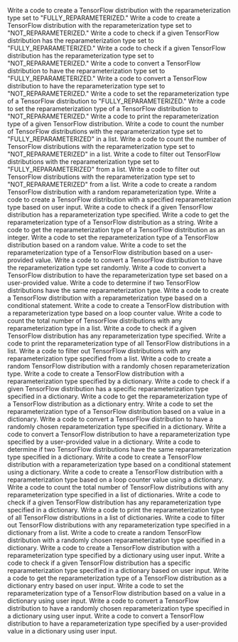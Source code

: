 Write a code to create a TensorFlow distribution with the reparameterization type set to "FULLY_REPARAMETERIZED."
Write a code to create a TensorFlow distribution with the reparameterization type set to "NOT_REPARAMETERIZED."
Write a code to check if a given TensorFlow distribution has the reparameterization type set to "FULLY_REPARAMETERIZED."
Write a code to check if a given TensorFlow distribution has the reparameterization type set to "NOT_REPARAMETERIZED."
Write a code to convert a TensorFlow distribution to have the reparameterization type set to "FULLY_REPARAMETERIZED."
Write a code to convert a TensorFlow distribution to have the reparameterization type set to "NOT_REPARAMETERIZED."
Write a code to set the reparameterization type of a TensorFlow distribution to "FULLY_REPARAMETERIZED."
Write a code to set the reparameterization type of a TensorFlow distribution to "NOT_REPARAMETERIZED."
Write a code to print the reparameterization type of a given TensorFlow distribution.
Write a code to count the number of TensorFlow distributions with the reparameterization type set to "FULLY_REPARAMETERIZED" in a list.
Write a code to count the number of TensorFlow distributions with the reparameterization type set to "NOT_REPARAMETERIZED" in a list.
Write a code to filter out TensorFlow distributions with the reparameterization type set to "FULLY_REPARAMETERIZED" from a list.
Write a code to filter out TensorFlow distributions with the reparameterization type set to "NOT_REPARAMETERIZED" from a list.
Write a code to create a random TensorFlow distribution with a random reparameterization type.
Write a code to create a TensorFlow distribution with a specified reparameterization type based on user input.
Write a code to check if a given TensorFlow distribution has a reparameterization type specified.
Write a code to get the reparameterization type of a TensorFlow distribution as a string.
Write a code to get the reparameterization type of a TensorFlow distribution as an integer.
Write a code to set the reparameterization type of a TensorFlow distribution based on a random value.
Write a code to set the reparameterization type of a TensorFlow distribution based on a user-provided value.
Write a code to convert a TensorFlow distribution to have the reparameterization type set randomly.
Write a code to convert a TensorFlow distribution to have the reparameterization type set based on a user-provided value.
Write a code to determine if two TensorFlow distributions have the same reparameterization type.
Write a code to create a TensorFlow distribution with a reparameterization type based on a conditional statement.
Write a code to create a TensorFlow distribution with a reparameterization type based on a loop counter value.
Write a code to count the total number of TensorFlow distributions with any reparameterization type in a list.
Write a code to check if a given TensorFlow distribution has any reparameterization type specified.
Write a code to print the reparameterization type of all TensorFlow distributions in a list.
Write a code to filter out TensorFlow distributions with any reparameterization type specified from a list.
Write a code to create a random TensorFlow distribution with a randomly chosen reparameterization type.
Write a code to create a TensorFlow distribution with a reparameterization type specified by a dictionary.
Write a code to check if a given TensorFlow distribution has a specific reparameterization type specified in a dictionary.
Write a code to get the reparameterization type of a TensorFlow distribution as a dictionary entry.
Write a code to set the reparameterization type of a TensorFlow distribution based on a value in a dictionary.
Write a code to convert a TensorFlow distribution to have a randomly chosen reparameterization type specified in a dictionary.
Write a code to convert a TensorFlow distribution to have a reparameterization type specified by a user-provided value in a dictionary.
Write a code to determine if two TensorFlow distributions have the same reparameterization type specified in a dictionary.
Write a code to create a TensorFlow distribution with a reparameterization type based on a conditional statement using a dictionary.
Write a code to create a TensorFlow distribution with a reparameterization type based on a loop counter value using a dictionary.
Write a code to count the total number of TensorFlow distributions with any reparameterization type specified in a list of dictionaries.
Write a code to check if a given TensorFlow distribution has any reparameterization type specified in a dictionary.
Write a code to print the reparameterization type of all TensorFlow distributions in a list of dictionaries.
Write a code to filter out TensorFlow distributions with any reparameterization type specified in a dictionary from a list.
Write a code to create a random TensorFlow distribution with a randomly chosen reparameterization type specified in a dictionary.
Write a code to create a TensorFlow distribution with a reparameterization type specified by a dictionary using user input.
Write a code to check if a given TensorFlow distribution has a specific reparameterization type specified in a dictionary based on user input.
Write a code to get the reparameterization type of a TensorFlow distribution as a dictionary entry based on user input.
Write a code to set the reparameterization type of a TensorFlow distribution based on a value in a dictionary using user input.
Write a code to convert a TensorFlow distribution to have a randomly chosen reparameterization type specified in a dictionary using user input.
Write a code to convert a TensorFlow distribution to have a reparameterization type specified by a user-provided value in a dictionary using user input.